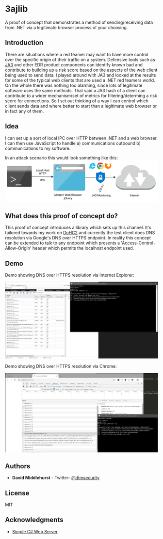 # 3ajlib

A proof of concept that demonstrates a method of sending/receiving data from .NET via a legitimate browser process of your choosing.

## Introduction

There are situations where a red teamer may want to have more control over the specific origin of their traffic on a system. Defensive tools such as [JA3](https://github.com/salesforce/ja3) and other EDR product components can identify known bad and contribute to building up a risk score based on the aspects of the web client being used to send data. I played around with JA3 and looked at the results for some of the typical web clients that are used a .NET red teamers world. On the whole there was nothing too alarming, since lots of legitimate software uses the same methods. That said a JA3 hash of a client can contribute to a wider mechanism/set of metrics for filtering/determing a risk score for connections. So I set out thinking of a way I can control which client sends data and where better to start than a legitimate web browser or in fact any of them.

## Idea

I can set up a sort of local IPC over HTTP between .NET and a web browser. I can then use JavaScript to handle a) communications outbound b) communications to my software.

In an attack scenario this would look something like this:
![Diagram](3ajlib.png)

## What does this proof of concept do?

This proof of concept introduces a library which sets up this channel. It's tailored towards my work on [DoHC2](https://github.com/SpiderLabs/DoHC2) and currently the test client does DNS resolution via Google's DNS over HTTPS endpoint. In reality this concept can be extended to talk to any endpoint which presents a 'Access-Control-Allow-Origin' header which permits the localhost endpoint used.

## Demo

Demo showing DNS over HTTPS resolution via Internet Explorer:

![IE](demo.png)

Demo showing DNS over HTTPS resolution via Chrome:

![Chrome](chrome.png)

## Authors

* **David Middlehurst** - Twitter- [@dtmsecurity](https://twitter.com/dtmsecurity)

## License

MIT

## Acknowledgments

* [Simple C# Web Server](https://codehosting.net/blog/BlogEngine/post/Simple-C-Web-Server)
